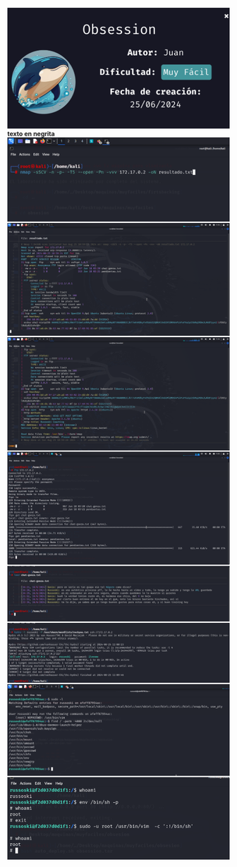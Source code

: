 ![](./imagenes/titulo.png)
**texto en negrita**
![](./imagenes/imagen0.png)
![](./imagenes/imagen1.png)
![](./imagenes/imagen2.png)
![](./imagenes/imagen4.png)
![](./imagenes/imagen5.png)
![](./imagenes/imagen6.png)
![](./imagenes/imagen7.png)
![](./imagenes/imagen8.png)
